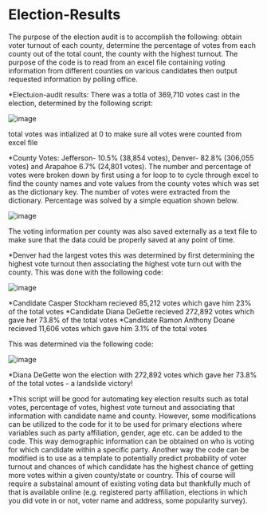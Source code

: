 # Election-Results

The purpose of the election audit is to accomplish the following: obtain voter turnout of each county, determine the percentage of votes from each county out of the total count, the county with the highest turnout. The purpose of the code is to read from an excel file containing voting information from different counties on various candidates then output requested information by polling office. 

*Electuion-audit results:
There was a totla of 369,710 votes cast in the election, determined by the following script:

![image](https://user-images.githubusercontent.com/35518346/171747036-8e82ab2a-5fd1-4b9b-b2fb-437db3f4a093.png)


total votes was intialized at 0 to make sure all votes were counted from excel file

*County Votes: Jefferson- 10.5% (38,854 votes), Denver- 82.8% (306,055 votes) and Arapahoe 6.7% (24,801 votes). 
The number and percentage of votes were broken down by first using a for loop to to cycle through excel to find the county names and vote values from the county votes which was set as the dictionary key. The number of votes were extracted from the dictionary. Percentage was solved by a simple equation shown below. 

![image](https://user-images.githubusercontent.com/35518346/171747850-e81d9e57-27b1-4651-92d2-73f26b243c32.png)

The voting information per county was also saved externally as a text file to make sure that the data could be properly saved at any point of time. 


*Denver had the largest votes this was determined by first determining the highest vote turnout then associating the highest vote turn out with the county. This was done with the following code:

![image](https://user-images.githubusercontent.com/35518346/171748150-29bf066b-8e0e-42ba-907a-fd02174841e4.png)


*Candidate Casper Stockham recieved 85,212 votes which gave him 23% of the total votes
*Candidate Diana DeGette recieved 272,892 votes which gave her 73.8% of the total votes
*Candidate Ramon Anthony Doane recieved 11,606 votes which gave him 3.1% of the total votes

This was determined via the following code:

![image](https://user-images.githubusercontent.com/35518346/171748542-267ca9a0-31e5-428a-b010-7f310e9a1a48.png)


*Diana DeGette won the election with 272,892 votes which gave her 73.8% of the total votes - a landslide victory!


*This script will be good for automating key election results such as total votes, percentage of votes, highest vote turnout and associating that information with candidate name and county. However, some modifications can be utilized to the code for it to be used for primary elections where variables such as party affiliation, gender, age etc. can be added to the code. This way demographic information can be obtained on who is voting for which candidate within a specific party. Another way the code can be modified is to use as a template to potentially predict probability of voter turnout and chances of which candidate has the highest chance of getting more votes within a given county/state or country. This of course will require a substainal amount of existing voting data but thankfully much of that is available online (e.g. registered party affiliation, elections in which you did vote in or not, voter name and address, some popularity survey).

